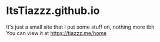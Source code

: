 # ItsTiazzz.github.io
It's just a small site that I put some stuff on, nothing more tbh  
You can view it at https://tiazzz.me/home